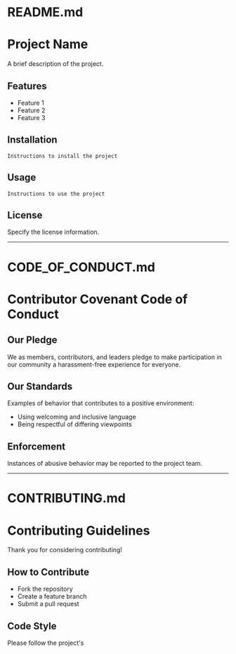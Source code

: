 # README.md

# Project Name

A brief description of the project.

## Features
- Feature 1
- Feature 2
- Feature 3

## Installation
```
Instructions to install the project
```

## Usage
```
Instructions to use the project
```

## License
Specify the license information.

---

# CODE_OF_CONDUCT.md

# Contributor Covenant Code of Conduct

## Our Pledge
We as members, contributors, and leaders pledge to make participation in our
community a harassment-free experience for everyone.

## Our Standards
Examples of behavior that contributes to a positive environment:
- Using welcoming and inclusive language
- Being respectful of differing viewpoints

## Enforcement
Instances of abusive behavior may be reported to the project team.

---

# CONTRIBUTING.md

# Contributing Guidelines

Thank you for considering contributing!

## How to Contribute
- Fork the repository
- Create a feature branch
- Submit a pull request

## Code Style
Please follow the project's
